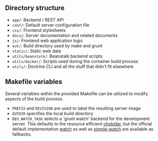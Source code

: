 ## Directory structure
* `app/`: Backend / REST API
* `conf/`: Default server configuration file
* `css/`: Frontend stylesheets
* `docs/`: Server documentation and related documents
* `js/`: Frontend web application logic
* `out/`: Build directory used by make and grunt
* `static/`: Static web data
* `utils/beanstalk/`: Beanstalk backend scripts
* `utils/docker/`: Scripts used during the container build process
* `utils/`: Doctrine CLI and all the stuff that didn't fit elsewhere

## Makefile variables
Several variables within the provided Makefile can be utilized to modify aspects of the build process.
* `PREFIX` and `REVISION` are used to label the resulting server image
* `OUTDIR` specifies the local build directory
* `DEV_WATCH_TASK` selects a 'grunt watch' backend for the development server. This defaults to the resource efficient [chokidar](https://www.npmjs.com/package/grunt-chokidar), but the official default implementation [watch](https://gruntjs.com/plugins/watch) as well as [simple-watch](https://www.npmjs.com/package/grunt-simple-watch) are available as fallbacks.
